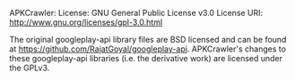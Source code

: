 APKCrawler:
License: GNU General Public License v3.0
License URI: http://www.gnu.org/licenses/gpl-3.0.html

The original googleplay-api library files are BSD licensed and can be found at https://github.com/RajatGoyal/googleplay-api.
APKCrawler's changes to these googleplay-api libraries (i.e. the derivative work) are licensed under the GPLv3.

